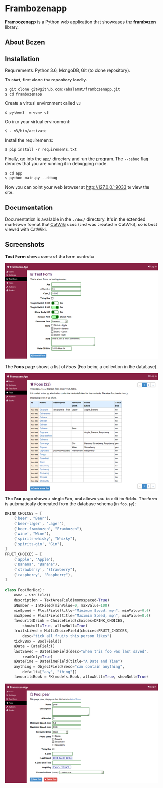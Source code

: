 # Frambozenapp

**Frambozenapp** is a Python web application that showcases the
**frambozen** library.

## About Bozen

## Installation

Requirements: Python 3.6, MongoDB, Git (to clone repository).

To start, first clone the repository locally.

    $ git clone git@github.com:cabalamat/frambozenapp.git
    $ cd frambozenapp
    
Create a virtual environment called `v3`:

    $ python3 -m venv v3
    
Go into your virtual environment:

    $ . v3/bin/activate
    
Install the requirements:

    $ pip install -r requirements.txt

Finally, go into the `app/` directory and run the program. The
`--debug` flag denotes that you are running it in debugging mode.
    
    $ cd app
    $ python main.py --debug

Now you can point your web browser at <http://127.0.0.1:9033> to
view the site.

## Documentation

Documentation is available in the `./doc/` directory. It's in the 
extended markdown format that 
[CatWiki](https://github.com/cabalamat/catwiki) uses 
(and was created in CatWiki), so is best viewed with CatWiki.

## Screenshots

**Test Form** shows some of the form controls:

![](doc/test_form.png)

The **Foos** page shows a list of *Foos* (Foo being a collection
in the database).

![](doc/foos.png)

The **Foo** page shows a single *Foo*, and allows you to edit its 
fields. The form is automatically denerated from the database schema
(in `foo.py`):

```py
DRINK_CHOICES = [
    ('beer', "Beer"),    
    ('beer-lager', "Lager"),   
    ('beer-frambozen', "Frambozen"), 
    ('wine', "Wine"),         
    ('spirits-whisky', "Whisky"),   
    ('spirits-gin', "Gin"), 
] 
FRUIT_CHOICES = [
    ('apple', "Apple"),
    ('banana', "Banana"),
    ('strawberry', "Strawberry"),
    ('raspberry', "Raspberry"),
]

class Foo(MonDoc):
    name = StrField()
    description = TextAreaField(monospaced=True)
    aNumber = IntField(minValue=0, maxValue=100)
    minSpeed = FloatField(title="Minimum Speed, mph", minValue=0.0)
    maxSpeed = FloatField(title="Maximim Speed, mph", minValue=0.0)
    favouriteDrink = ChoiceField(choices=DRINK_CHOICES,
        showNull=True, allowNull=True)
    fruitsLiked = MultiChoiceField(choices=FRUIT_CHOICES,
        desc="tick all fruits this person likes") 
    tickyBox = BoolField()
    aDate = DateField()
    lastSaved = DateTimeField(desc="when this foo was last saved",
        readOnly=True)
    aDateTime = DateTimeField(title="A Date and Time")
    anything = ObjectField(desc="can contain anything",
        default=["any", "thing"])
    favouriteBook = FK(models.Book, allowNull=True, showNull=True)
```

![](doc/foo.png)



